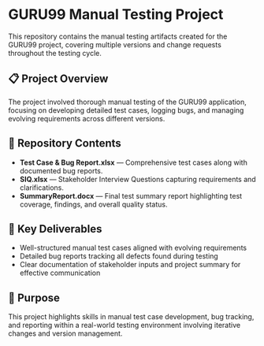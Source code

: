 # GURU99 Manual Testing Project

This repository contains the manual testing artifacts created for the GURU99 project, covering multiple versions and change requests throughout the testing cycle.

## 📋 Project Overview

The project involved thorough manual testing of the GURU99 application, focusing on developing detailed test cases, logging bugs, and managing evolving requirements across different versions.

## 📂 Repository Contents

- **Test Case & Bug Report.xlsx** — Comprehensive test cases along with documented bug reports.  
- **SIQ.xlsx** — Stakeholder Interview Questions capturing requirements and clarifications.  
- **SummaryReport.docx** — Final test summary report highlighting test coverage, findings, and overall quality status.

## 📝 Key Deliverables

- Well-structured manual test cases aligned with evolving requirements  
- Detailed bug reports tracking all defects found during testing  
- Clear documentation of stakeholder inputs and project summary for effective communication

## 🎯 Purpose

This project highlights skills in manual test case development, bug tracking, and reporting within a real-world testing environment involving iterative changes and version management.

